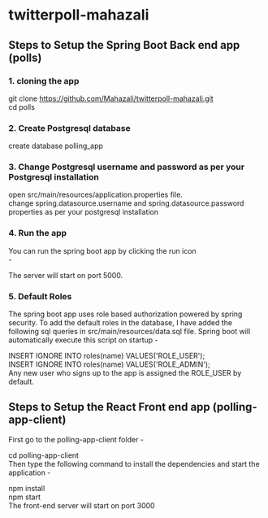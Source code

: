 # twitterpoll-mahazali
## Steps to Setup the Spring Boot Back end app (polls) <br/>
### 1. cloning the app <br />
git clone https://github.com/Mahazali/twitterpoll-mahazali.git <br />
cd polls
### 2. Create Postgresql database
create database polling_app
### 3. Change Postgresql username and password as per your Postgresql installation
open src/main/resources/application.properties file.<br />
change spring.datasource.username and spring.datasource.password properties as per your postgresql installation
### 4. Run the app
You can run the spring boot app by clicking the run icon <br /> -

The server will start on port 5000.<br/>

### 5. Default Roles

The spring boot app uses role based authorization powered by spring security. To add the default roles in the database, I have added the following sql queries in src/main/resources/data.sql file. Spring boot will automatically execute this script on startup -<br/>

INSERT IGNORE INTO roles(name) VALUES('ROLE_USER');<br/>
INSERT IGNORE INTO roles(name) VALUES('ROLE_ADMIN');<br/>
Any new user who signs up to the app is assigned the ROLE_USER by default.<br/>

## Steps to Setup the React Front end app (polling-app-client)
First go to the polling-app-client folder -<br/>

cd polling-app-client<br/>
Then type the following command to install the dependencies and start the application -<br/>

npm install<br/>  npm start<br/>
The front-end server will start on port 3000

